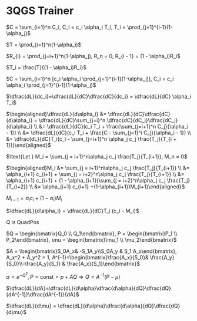 # 3QGS Trainer

$C = \sum_{i=1}^n C_i, C_i = c_i \alpha_i T_i, T_i = \prod_{j=1}^{i-1}(1-\alpha_j)$

$T = \prod_{i=1}^n(1-\alpha_i)$

$R_{i} = \prod_{j=i+1}^n(1-\alpha_j), R_n = 0, R_{i - 1} = (1 - \alpha_i)R_i$

$T_i = \frac{T}{(1 - \alpha_i)R_i}$

$C = \sum_{i=1}^n [c_i \alpha_i \prod_{j=1}^{i-1}(1-\alpha_j)], C_i = c_i \alpha_i \prod_{j=1}^{i-1}(1-\alpha_j)$

$\dfrac{dL}{dc_i}=\dfrac{dL}{dC}\dfrac{dC}{dc_i} = \dfrac{dL}{dC} \alpha_i T_i$

$\begin{aligned}\dfrac{dL}{d\alpha_i} &= \dfrac{dL}{dC}\dfrac{dC}{d\alpha_i} = \dfrac{dL}{dC}\sum_{j=i}^n \dfrac{dC}{dC_j}\dfrac{dC_j}{d\alpha_i} \\ &= \dfrac{dL}{dC}(c_i T_i +  \frac{\sum_{j=i+1}^n C_j}{\alpha_i - 1}) \\ &= \dfrac{dL}{dC}(c_i T_i +  \frac{C - \sum_{j=1}^i C_j}{\alpha_i - 1}) \\ &= \dfrac{dL}{dC}T_i(c_i - \sum_{j=i+1}^n \alpha_j c_j \frac{T_j}{T_{i + 1}})\end{aligned}$

$\text{Let } M_i = \sum_{j = i+1}^n\alpha_j c_j \frac{T_j}{T_{i+1}}, M_n = 0$

$\begin{aligned}M_i &= \sum_{j = i+1}^n\alpha_j c_j \frac{T_j}{T_{i+1}} \\ &= \alpha_{i+1} c_{i+1} + \sum_{j = i+2}^n\alpha_j c_j \frac{T_j}{T_{i+1}} \\ &= \alpha_{i+1} c_{i+1} + (1 - \alpha_{i+1})\sum_{j = i+2}^n\alpha_j c_j \frac{T_j}{T_{i+2}} \\ &= \alpha_{i+1} c_{i+1} +(1-\alpha_{i+1})M_{i+1}\end{aligned}$

$M_{i-1}=\alpha_i c_i + (1 - \alpha_i)M_i$

$\dfrac{dL}{d\alpha_i} = \dfrac{dL}{dC}T_i (c_i - M_i)$

$Q \text{ is QuadPos}$

$Q = \begin{bmatrix}Q_0 \\ Q_1\end{bmatrix}, P = \begin{bmatrix}P_1 \\ P_2\end{bmatrix}, \mu = \begin{bmatrix}\mu_1 \\ \mu_2\end{bmatrix}$

$A = \begin{bmatrix}S_0A_x& -S_1A_y\\S_0A_y & S_1 A_x\end{bmatrix}, A_x^2 + A_y^2 = 1, A^{-1}=\begin{bmatrix}\frac{A_x}{S_0}& \frac{A_y}{S_0}\\-\frac{A_y}{S_1} & \frac{A_x}{S_1}\end{bmatrix}$

$\alpha = e^{-Q^2}, P = \text{const} = p + AQ \Rightarrow Q = A^{-1}(P - \mu)$

$\dfrac{dL}{dA}=\dfrac{dL}{d\alpha}\dfrac{d\alpha}{dQ}\dfrac{dQ}{dA^{-1}}\dfrac{dA^{-1}}{dA}$

$\dfrac{dL}{d\mu} = \dfrac{dL}{d\alpha}\dfrac{d\alpha}{dQ}\dfrac{dQ}{d\mu}$